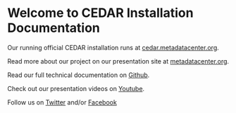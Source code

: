 # Welcome to CEDAR Installation Documentation

Our running official CEDAR installation runs at [cedar.metadatacenter.org](https://cedar.metadatacenter.org).

Read more about our project on our presentation site at [metadatacenter.org](https://metadatacenter.org).

Read our full technical documentation on [Github](https://github.com/metadatacenter/cedar-docs/wiki).

Check out our presentation videos on [Youtube](https://www.youtube.com/c/MetadataCenterOrg).

Follow us on [Twitter](https://twitter.com/metadatacenter) and/or [Facebook](https://www.facebook.com/MetadataCenter/)